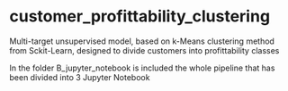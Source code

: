 # customer_profittability_clustering
Multi-target unsupervised model, based on k-Means clustering method from Sckit-Learn, designed to divide customers into profittability classes

In the folder B_jupyter_notebook is included the whole pipeline that has been divided into 3 Jupyter Notebook
